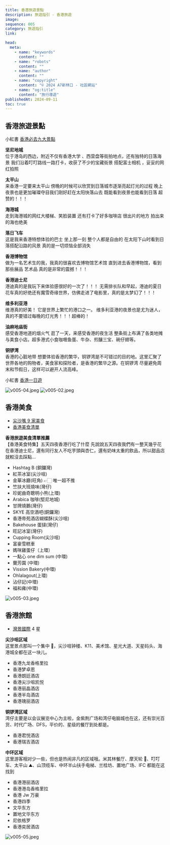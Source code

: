```yaml
---
title: 香港旅遊景點
description: 旅遊指引 - 香港旅遊
image:
sequence: 005
category: 旅遊指引
link:

head:
  meta:
    - name: "keywords"
      content: ""
    - name: "robots"
      content: ""
    - name: "author"
      content: ""
    - name: "copyright"
      content: "© 2024 A7新林口 - 社區網站"
    - name: "og:title"
      content: "旅行導遊"
publishedAt: 2024-09-11
toc: true
---
```


## 香港旅遊景點

小紅書 <a href="https://www.xiaohongshu.com/explore/668bc4360000000025007986?xsec_token=ABMZ8qbpfAONaPJ8CPXIcOpr_P2Ub2jjF_EZ1urS4cviM=&xsec_source=pc_search&source=unknown">香港必去九大景點</a>

**坚尼地城**  
位于港岛的西边，附近不仅有香港大学 、西营盘等街拍地点，还有独特的日落海景
我们沿着叮叮路线一路打卡，收获了不少的宝藏街景
搭配富士相机 ，妥妥的网红拍照

**太平山**  
来香港一定要来太平山
傍晚的时候可以欣赏到日落城市逐渐亮起灯光的过程
晚上夜景也是更加璀璨夺目我们刚好赶在太阳快落山去 既能看到夜景也能看到日落 超赞的！！！

**海港城**  
走到海港城的网红大楼梯、笑脸装置 还有打卡了好多咖啡店 很出片的地方 拍出来的海也绝美

**落日飞车**  
这是我来香港特想体验的巴士
坐上那一刻 整个人都是自由的 在太阳下山时看到日落搭配沿路的风景 真的是一切烦恼全部消失

**香港博物馆**  
做为一名艺术生的我，我真的很喜欢去博物馆艺术馆
直到进去香港博物馆，看到那些展品 艺术品 真的是非常的震撼！！！

**香港迪士尼**  
港迪真的是我玩下来体验感很好的一次了！！！
无需排长队和早起，港迪的夏日花车真的好绝还有魔雪奇缘世界，仿佛走进了电影里，真的是太梦幻了！！！

**维多利亚港**  
维港真的好美！ 它是世界上繁忙的港口之一。
维多利亚港的夜景也是尤为迷人，真的不要错过每晚的灯光秀！！！超棒的！

**油麻地庙街**  
感受香港地道的烟火气 逛了一天，来感受香港的夜生活 整条街上布满了各类地摊与美食小店。超多港式小食咖喱鱼蛋、牛杂、煎釀三宝、碗仔翅等。

**铜锣湾**  
香港的心脏地带 想要体验香港的繁华，铜锣湾是不可错过的目的地。这里汇聚了世界各地的购物者，美食家和探险者，是香港的繁华之源。在铜锣湾 尽量避免周末和节假日，这样可以避开人流高峰。

小紅書 <a href="https://www.xiaohongshu.com/explore/66d96b970000000012011ea9?xsec_token=ABEHYB3-vYCfXZ-Q9y1CyHpndrWOm6W9tkJ0bHEKaX4Bo=&xsec_source=pc_search&source=unknown">香港一日遊</a>

![v005-04.jpeg](/images/travel/v005-04.jpeg)
![v005-02.jpeg](/images/travel/v005-02.jpeg)

## 香港美食

- <a href="https://www.xiaohongshu.com/explore/66cda37b000000001d03a1d6?xsec_token=ABIwof0a5P_Yt_UdMbro9WaEDYslp-6mK1MXvaJbS7hDU=&xsec_source=pc_search&source=unknown">尖沙嘴 9 家美食</a>
- <a href="https://www.xiaohongshu.com/explore/65dea9200000000003036619?xsec_token=AB6L8UhOCDTEIkfMV3nOXSsDy4ELGbK1EVrZnQvTLDuM0=&xsec_source=pc_search&source=unknown">香港美食清單</a>

**香港旅遊美食清單推薦**  
【香港美食特集】五天四夜香港行吃了什麼
先說說五天四夜我們有一整天幾乎花在香港迪士尼，還有同行友人不吃芋頭與杏仁，還有奶味太重的飲品，所以甜品店就較沒去踩點...

- Hashtag B (銅鑼灣)
- 紅茶冰室(尖沙咀)
- 金華冰廳(旺角) 👉🏻 唯一超不推
- 竺扶大班燒味(灣仔)
- 珍妮曲奇聰明小熊(上環)
- Arabica 咖啡(堅尼地城)
- 甘牌燒鵝(灣仔)
- SKYE 高空酒吧(銅鑼灣)
- 香港帝苑酒店蝴蝶酥(尖沙咀)
- Bakehouse 蛋撻(灣仔)
- 旺記冰室(灣仔)
- Cupping Room(尖沙咀)
- 富豪雪糕車
- 媽咪雞蛋仔（上環）
- 一點心 one dim sum (中環)
- 蘭芳園 (中環)
- Vission Bakery(中環)
- Ohlalagout(上環)
- 沾仔記(中環)
- 福和雍(中環)

![v005-03.jpeg](/images/travel/v005-03.jpeg)

## 香港旅館

- <a href="https://theharbourview.com.hk/tc/">灣景國際</a> 4 星

**尖沙咀区域**  
这里景点那叫一个集中 👀，尖沙咀钟楼、K11、美术馆、星光大道、天星码头、海港城全都在这一块儿。

- 香港九龙香格里拉
- 香港梦卓恩
- 香港朗廷酒店
- 香港尖沙咀凯悦
- 香港丽晶酒店
- 香港半岛酒店
- 香港瑰丽酒店

**铜锣湾区域**  
湾仔主要是以会议展览中心为主啦，金紫荆广场和湾仔电脑城也在这，还有崇光百货、时代广场、DFS，平价的、星级的餐厅到处都是。

- 香港君悦酒店
- 香港瑞吉酒店

**中环区域**  
这里游客相对少一些，但也是热闹非凡的区域哦。米其林餐厅、摩天轮 🎡、叮叮车、太平山 ⛰、山顶缆车、中环半山扶手电梯、兰桂坊、置地广场、IFC 都能在这找到

- 香港港丽酒店
- 香港港岛香格里拉
- 香港 Jw 万豪
- 香港四季
- 文华东方
- 置地文华东方
- 尼依格罗
- 香港奕居酒店

![v005-05.jpeg](/images/travel/v005-05.jpeg)
